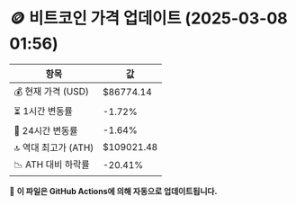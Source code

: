 # 🪙 비트코인 가격 업데이트 (2025-03-08 01:56)

| 항목                | 값 |
|--------------------|----------------|
| 💰 현재 가격 (USD) | $86774.14 |
| ⏳ 1시간 변동률    | -1.72% |
| 📆 24시간 변동률   | -1.64% |
| 🔝 역대 최고가 (ATH) | $109021.48 |
| 📉 ATH 대비 하락률 | -20.41% |

🔄 **이 파일은 GitHub Actions에 의해 자동으로 업데이트됩니다.**

